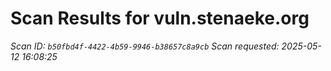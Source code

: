 # Scan Results for vuln.stenaeke.org

*Scan ID: `b50fbd4f-4422-4b59-9946-b38657c8a9cb`*
*Scan requested: 2025-05-12 16:08:25*

